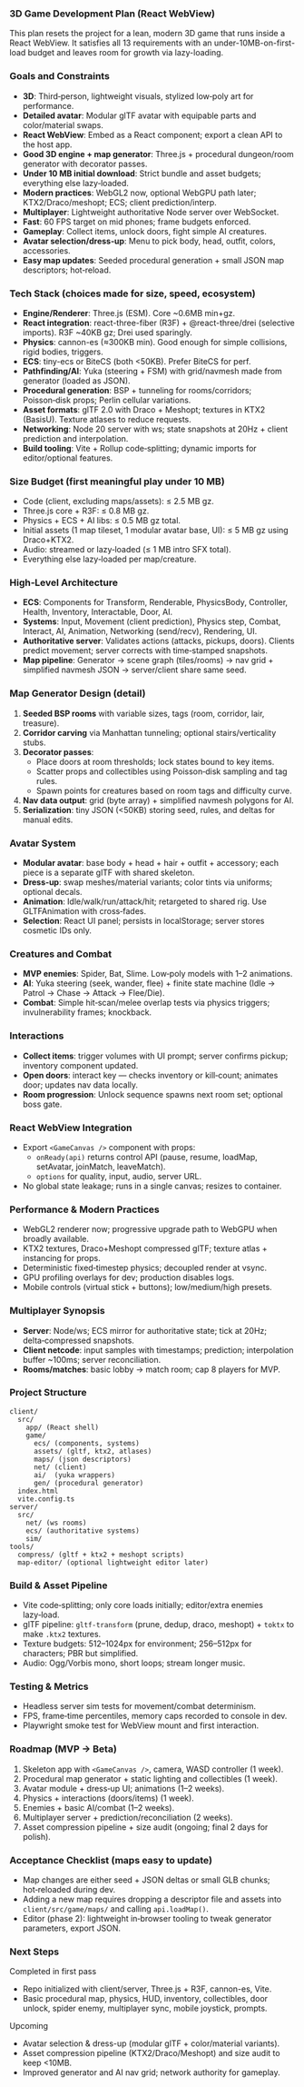 ### 3D Game Development Plan (React WebView)

This plan resets the project for a lean, modern 3D game that runs inside a React WebView. It satisfies all 13 requirements with an under-10MB-on-first-load budget and leaves room for growth via lazy-loading.

### Goals and Constraints
- **3D**: Third‑person, lightweight visuals, stylized low‑poly art for performance.
- **Detailed avatar**: Modular glTF avatar with equipable parts and color/material swaps.
- **React WebView**: Embed as a React component; export a clean API to the host app.
- **Good 3D engine + map generator**: Three.js + procedural dungeon/room generator with decorator passes.
- **Under 10 MB initial download**: Strict bundle and asset budgets; everything else lazy‑loaded.
- **Modern practices**: WebGL2 now, optional WebGPU path later; KTX2/Draco/meshopt; ECS; client prediction/interp.
- **Multiplayer**: Lightweight authoritative Node server over WebSocket.
- **Fast**: 60 FPS target on mid phones; frame budgets enforced.
- **Gameplay**: Collect items, unlock doors, fight simple AI creatures.
- **Avatar selection/dress‑up**: Menu to pick body, head, outfit, colors, accessories.
- **Easy map updates**: Seeded procedural generation + small JSON map descriptors; hot‑reload.

### Tech Stack (choices made for size, speed, ecosystem)
- **Engine/Renderer**: Three.js (ESM). Core ~0.6MB min+gz.
- **React integration**: react-three-fiber (R3F) + @react-three/drei (selective imports). R3F ~40KB gz; Drei used sparingly.
- **Physics**: cannon-es (≈300KB min). Good enough for simple collisions, rigid bodies, triggers.
- **ECS**: tiny-ecs or BiteCS (both <50KB). Prefer BiteCS for perf.
- **Pathfinding/AI**: Yuka (steering + FSM) with grid/navmesh made from generator (loaded as JSON).
- **Procedural generation**: BSP + tunneling for rooms/corridors; Poisson‑disk props; Perlin cellular variations.
- **Asset formats**: glTF 2.0 with Draco + Meshopt; textures in KTX2 (BasisU). Texture atlases to reduce requests.
- **Networking**: Node 20 server with ws; state snapshots at 20Hz + client prediction and interpolation.
- **Build tooling**: Vite + Rollup code‑splitting; dynamic imports for editor/optional features.

### Size Budget (first meaningful play under 10 MB)
- Code (client, excluding maps/assets): ≤ 2.5 MB gz.
- Three.js core + R3F: ≤ 0.8 MB gz.
- Physics + ECS + AI libs: ≤ 0.5 MB gz total.
- Initial assets (1 map tileset, 1 modular avatar base, UI): ≤ 5 MB gz using Draco+KTX2.
- Audio: streamed or lazy‑loaded (≤ 1 MB intro SFX total).
- Everything else lazy‑loaded per map/creature.

### High‑Level Architecture
- **ECS**: Components for Transform, Renderable, PhysicsBody, Controller, Health, Inventory, Interactable, Door, AI.
- **Systems**: Input, Movement (client prediction), Physics step, Combat, Interact, AI, Animation, Networking (send/recv), Rendering, UI.
- **Authoritative server**: Validates actions (attacks, pickups, doors). Clients predict movement; server corrects with time‑stamped snapshots.
- **Map pipeline**: Generator → scene graph (tiles/rooms) → nav grid + simplified navmesh JSON → server/client share same seed.

### Map Generator Design (detail)
1. **Seeded BSP rooms** with variable sizes, tags (room, corridor, lair, treasure).
2. **Corridor carving** via Manhattan tunneling; optional stairs/verticality stubs.
3. **Decorator passes**:
   - Place doors at room thresholds; lock states bound to key items.
   - Scatter props and collectibles using Poisson‑disk sampling and tag rules.
   - Spawn points for creatures based on room tags and difficulty curve.
4. **Nav data output**: grid (byte array) + simplified navmesh polygons for AI.
5. **Serialization**: tiny JSON (<50KB) storing seed, rules, and deltas for manual edits.

### Avatar System
- **Modular avatar**: base body + head + hair + outfit + accessory; each piece is a separate glTF with shared skeleton.
- **Dress‑up**: swap meshes/material variants; color tints via uniforms; optional decals.
- **Animation**: Idle/walk/run/attack/hit; retargeted to shared rig. Use GLTFAnimation with cross‑fades.
- **Selection**: React UI panel; persists in localStorage; server stores cosmetic IDs only.

### Creatures and Combat
- **MVP enemies**: Spider, Bat, Slime. Low‑poly models with 1–2 animations.
- **AI**: Yuka steering (seek, wander, flee) + finite state machine (Idle → Patrol → Chase → Attack → Flee/Die).
- **Combat**: Simple hit‑scan/melee overlap tests via physics triggers; invulnerability frames; knockback.

### Interactions
- **Collect items**: trigger volumes with UI prompt; server confirms pickup; inventory component updated.
- **Open doors**: interact key — checks inventory or kill‑count; animates door; updates nav data locally.
- **Room progression**: Unlock sequence spawns next room set; optional boss gate.

### React WebView Integration
- Export `<GameCanvas />` component with props:
  - `onReady(api)` returns control API (pause, resume, loadMap, setAvatar, joinMatch, leaveMatch).
  - `options` for quality, input, audio, server URL.
- No global state leakage; runs in a single canvas; resizes to container.

### Performance & Modern Practices
- WebGL2 renderer now; progressive upgrade path to WebGPU when broadly available.
- KTX2 textures, Draco+Meshopt compressed glTF; texture atlas + instancing for props.
- Deterministic fixed‑timestep physics; decoupled render at vsync.
- GPU profiling overlays for dev; production disables logs.
- Mobile controls (virtual stick + buttons); low/medium/high presets.

### Multiplayer Synopsis
- **Server**: Node/ws; ECS mirror for authoritative state; tick at 20Hz; delta‑compressed snapshots.
- **Client netcode**: input samples with timestamps; prediction; interpolation buffer ~100ms; server reconciliation.
- **Rooms/matches**: basic lobby → match room; cap 8 players for MVP.

### Project Structure
```
client/
  src/
    app/ (React shell)
    game/
      ecs/ (components, systems)
      assets/ (gltf, ktx2, atlases)
      maps/ (json descriptors)
      net/ (client)
      ai/  (yuka wrappers)
      gen/ (procedural generator)
  index.html
  vite.config.ts
server/
  src/
    net/ (ws rooms)
    ecs/ (authoritative systems)
    sim/
tools/
  compress/ (gltf + ktx2 + meshopt scripts)
  map-editor/ (optional lightweight editor later)
```

### Build & Asset Pipeline
- Vite code‑splitting; only core loads initially; editor/extra enemies lazy‑load.
- glTF pipeline: `gltf-transform` (prune, dedup, draco, meshopt) + `toktx` to make `.ktx2` textures.
- Texture budgets: 512–1024px for environment; 256–512px for characters; PBR but simplified.
- Audio: Ogg/Vorbis mono, short loops; stream longer music.

### Testing & Metrics
- Headless server sim tests for movement/combat determinism.
- FPS, frame‑time percentiles, memory caps recorded to console in dev.
- Playwright smoke test for WebView mount and first interaction.

### Roadmap (MVP → Beta)
1. Skeleton app with `<GameCanvas />`, camera, WASD controller (1 week).
2. Procedural map generator + static lighting and collectibles (1 week).
3. Avatar module + dress‑up UI; animations (1–2 weeks).
4. Physics + interactions (doors/items) (1 week).
5. Enemies + basic AI/combat (1–2 weeks).
6. Multiplayer server + prediction/reconciliation (2 weeks).
7. Asset compression pipeline + size audit (ongoing; final 2 days for polish).

### Acceptance Checklist (maps easy to update)
- Map changes are either seed + JSON deltas or small GLB chunks; hot‑reloaded during dev.
- Adding a new map requires dropping a descriptor file and assets into `client/src/game/maps/` and calling `api.loadMap()`.
- Editor (phase 2): lightweight in‑browser tooling to tweak generator parameters, export JSON.

### Next Steps
Completed in first pass
- Repo initialized with client/server, Three.js + R3F, cannon-es, Vite.
- Basic procedural map, physics, HUD, inventory, collectibles, door unlock, spider enemy, multiplayer sync, mobile joystick, prompts.

Upcoming
- Avatar selection & dress-up (modular glTF + color/material variants).
- Asset compression pipeline (KTX2/Draco/Meshopt) and size audit to keep <10MB.
- Improved generator and AI nav grid; network authority for gameplay.


